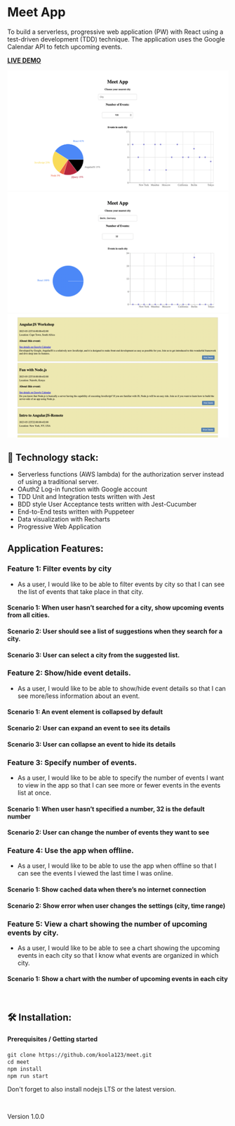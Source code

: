 # Meet App
To build a serverless, progressive web application (PW) with React using a test-driven development (TDD) technique. The application uses the Google Calendar API to fetch upcoming events.

<b>[LIVE DEMO](https://koola123.github.io/meet/)</b>

![Meet App Image](img/meet.png)
![Meet App Image](img/meet1.png)
![Meet App Image](img/meet2.png)

## 🎯 Technology stack:

- Serverless functions (AWS lambda) for the authorization server instead of using a traditional server.
- OAuth2 Log-in function with Google account
- TDD Unit and Integration tests written with Jest
- BDD style User Acceptance tests written with Jest-Cucumber
- End-to-End tests written with Puppeteer
- Data visualization with Recharts
- Progressive Web Application


## Application Features:


### Feature 1: Filter events by city
- As a user, I would like to be able to filter events by city so that I can see the list of events that take place in that city.
#### Scenario 1: When user hasn’t searched for a city, show upcoming events from all cities.
#### Scenario 2: User should see a list of suggestions when they search for a city.
#### Scenario 3: User can select a city from the suggested list.


### Feature 2: Show/hide event details.
- As a user, I would like to be able to show/hide event details so that I can see more/less information about an event.
#### Scenario 1: An event element is collapsed by default
#### Scenario 2: User can expand an event to see its details
#### Scenario 3: User can collapse an event to hide its details


### Feature 3: Specify number of events.
- As a user, I would like to be able to specify the number of events I want to view in the app so
that I can see more or fewer events in the events list at once.
#### Scenario 1: When user hasn’t specified a number, 32 is the default number
#### Scenario 2: User can change the number of events they want to see


### Feature 4: Use the app when offline.
- As a user, I would like to be able to use the app when offline so that I can see the events I
viewed the last time I was online.
#### Scenario 1: Show cached data when there’s no internet connection
#### Scenario 2: Show error when user changes the settings (city, time range)


### Feature 5: View a chart showing the number of upcoming events by city.
- As a user, I would like to be able to see a chart showing the upcoming events in each city so
that I know what events are organized in which city.
#### Scenario 1: Show a chart with the number of upcoming events in each city

<br>

## 🛠 Installation:

#### Prerequisites / Getting started

```
git clone https://github.com/koola123/meet.git
cd meet
npm install
npm run start
```

Don't forget to also install nodejs LTS or the latest version.


<br>

Version 1.0.0

